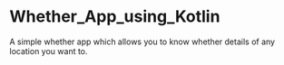 # Whether_App_using_Kotlin
A simple whether app which allows you to know whether details of any location you want to.

